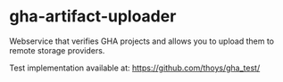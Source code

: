 # gha-artifact-uploader
Webservice that verifies GHA projects and allows you to upload them to remote storage providers.

Test implementation available at: https://github.com/thoys/gha_test/
